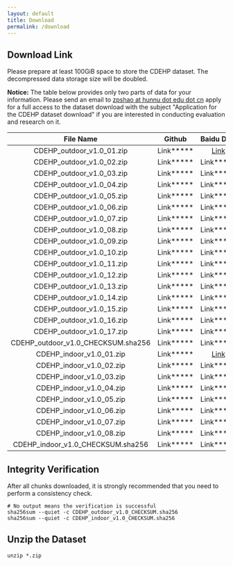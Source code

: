```yaml
---
layout: default
title: Download
permalink: /download
---
```


## Download Link

Please prepare at least 100GiB space to store the CDEHP dataset. The decompressed data storage size will be doubled.

**Notice:** The table below provides only two parts of data for your information. Please send an email to [zpshao at hunnu dot edu dot cn](zpshao@hunnu.edu.cn) apply for a full access to the dataset download with the subject "Application for the CDEHP dataset download" if you are interested in conducting evaluation and research on it. 

|             File Name              |                                                            Github                                                             |                            Baidu Disk                            | file size  | sha256sum                                                        |
| :--------------------------------: | :---------------------------------------------------------------------------------------------------------------------------: | :--------------------------------------------------------------: | :--------- | :--------------------------------------------------------------- |
|     CDEHP_outdoor_v1.0_01.zip      |     Link*****      | [Link](https://pan.baidu.com/s/1K-xnlQ7r_qNzGcb8H-gwFg?pwd=nqqf) | 1999471580 | 35c6c590dc35dc35055d18ad09184343c8e5de51a1449ca6b3a1739bd14344ca |
|     CDEHP_outdoor_v1.0_02.zip      |     Link*****      | Link***** | 1999627544 | c08a85e77aa1d1f766273e50f7ceec54bffafb043c1df3d85763b50094477e33 |
|     CDEHP_outdoor_v1.0_03.zip      |     Link*****      | Link***** | 1999876315 | 084f4c4f2c169139e75bc80b74e5eda01504a8a4b058a1d7562c4c74accedf39 |
|     CDEHP_outdoor_v1.0_04.zip      |     Link*****     | Link***** | 1999602517 | baee8bfdc81f402ae9379d1e21b14cddf4961b741c4276db074eccc8a3ae62e1 |
|     CDEHP_outdoor_v1.0_05.zip      |     Link*****      | Link***** | 1999653110 | 7175c0f42ff3ea16d3b69968561550af33411c0b37531156426f7bd40e06131e |
|     CDEHP_outdoor_v1.0_06.zip      |     Link*****      | Link***** | 1999836412 | 9fb6ea26fc675c0c21a10ee8c871b5ed75fd177d7bdfc9b88017badee7580623 |
|     CDEHP_outdoor_v1.0_07.zip      |     Link*****      | Link***** | 1999610396 | 75b6f1f9066f157cd236863bb834e64cdbe0bed0d190d5d2e9aab99c2e9c1889 |
|     CDEHP_outdoor_v1.0_08.zip      |     Link*****      | Link***** | 1999861803 | 1c53967033d4f3c6c324581ffc336954dbde8840ad6e3d19423f6fb6c3c73d2b |
|     CDEHP_outdoor_v1.0_09.zip      |     Link*****      | Link***** | 1999641911 | fa775d3620adadc3e5ae8886cef3e3a357fbc684486291da78bd4aa704722bd7 |
|     CDEHP_outdoor_v1.0_10.zip      |     Link*****      | Link***** | 1999456686 | 6102090dfe6683290466786ff0295429320008eb934bc2a7cb77f8403dbc9e63 |
|     CDEHP_outdoor_v1.0_11.zip      |     Link*****      | Link***** | 1999579521 | 447006d76cc39508d35e89a701a02581717479731b7c12d8282009c3fdfc5550 |
|     CDEHP_outdoor_v1.0_12.zip      |     Link*****      | Link***** | 1999662292 | e6ef1030e57addf69d85f0a0eb7ce7bfd1c949ead04e5c167cd5c7f44c3322ba |
|     CDEHP_outdoor_v1.0_13.zip      |     Link*****      | Link***** | 1999819783 | 9dae12d43d5619cdd9c416a34c8a66c7596a9c455fd2ad8ae7e392709ae79808 |
|     CDEHP_outdoor_v1.0_14.zip      |     Link*****      | Link***** | 1999728336 | cfda865d8e2bc0ee4cc5b5fa5d5815292d6af2e77ef17edb78a056e8fa0cd1e9 |
|     CDEHP_outdoor_v1.0_15.zip      |     Link*****      | Link***** | 1999388426 | fa2ea71b1de3f452538445511756379ea6a847a6bdbbb76d574f53036514adeb |
|     CDEHP_outdoor_v1.0_16.zip      |     Link*****      | Link***** | 1999833348 | 8510b84ab2778073c483ab3d3d9d251dd7f5a9e8ef2c18feb282bf171e464abb |
|     CDEHP_outdoor_v1.0_17.zip      |     Link*****      | Link***** | 1964550728 | 6f6fcd09fb6be56b3106f1f6bd3c49d607375e631a8bcf6826f58df21b136612 |
| CDEHP_outdoor_v1.0_CHECKSUM.sha256 | Link***** | Link***** |            |                                                                  |
|      CDEHP_indoor_v1.0_01.zip      |      Link*****      | [Link](https://pan.baidu.com/s/1Cr_2ZxepUIPbj9XuY3jJ2Q?pwd=xjea) | 1999953498 | 4e04f565b0ba5521174e121df495dda57acfd916676ed9942dbf271af9cb8d9f |
|      CDEHP_indoor_v1.0_02.zip      |      Link*****      | Link***** | 1999994252 | de8b551eedd09a20bb4ecb49c965d898c4cc997fb639513290f32b0bc3eb4b53 |
|      CDEHP_indoor_v1.0_03.zip      |      Link*****      | Link***** | 1999558712 | c4683c979d502b5934b1c6d187c1e5c76224b6cbe6d71b436d910170eb52a976 |
|      CDEHP_indoor_v1.0_04.zip      |      Link*****      | Link***** | 1999443147 | 51101dc3e4efd7fd0a03294c63ab423c65c75d0cea35aa7ce25aff23863a7182 |
|      CDEHP_indoor_v1.0_05.zip      |      Link*****      | Link***** | 1999776338 | 08b154ad9985773a1861a8692218b4a26177c4ba4aa9b1e8c75eb2670eb558db |
|      CDEHP_indoor_v1.0_06.zip      |      Link*****      | Link***** | 1999392763 | 844817c3088f2febe830b3e8a914b6bc107849033681edd155cd9e8cdda6f5d2 |
|      CDEHP_indoor_v1.0_07.zip      |      Link*****      | Link***** | 1999350517 | 6c76e0a0d2ac56a1afe6d23ea498836e8ded9d42991b28890b06266a3d129922 |
|      CDEHP_indoor_v1.0_08.zip      |      Link*****      | Link***** | 838349244  | 869dd16896ad24bceb1da7b3303b14893cfdb93313e8699be769a0b47b807c0f |
| CDEHP_indoor_v1.0_CHECKSUM.sha256  |                               Link*****                                | Link***** |            |

## Integrity Verification

After all chunks downloaded, it is strongly recommended that you need to perform a consistency check.

```shell
# No output means the verification is successful
sha256sum --quiet -c CDEHP_outdoor_v1.0_CHECKSUM.sha256
sha256sum --quiet -c CDEHP_indoor_v1.0_CHECKSUM.sha256
```

## Unzip the Dataset

```shell
unzip *.zip
```
